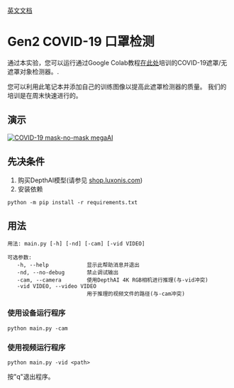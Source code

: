 [英文文档](README.md)

# Gen2 COVID-19 口罩检测


通过本实验，您可以运行通过Google Colab教程[在此处](https://github.com/luxonis/depthai-ml-training/tree/master/colab-notebooks#covid-19-maskno-mask-training-)培训的COVID-19遮罩/无遮罩对象检测器。.

您可以利用此笔记本并添加自己的训练图像以提高此遮罩检测器的质量。
我们的培训是在周末快速进行的。 

## 演示

[![COVID-19 mask-no-mask megaAI](https://user-images.githubusercontent.com/5244214/112673778-6a3a9f80-8e65-11eb-9b7b-e352beffe67a.gif)](https://youtu.be/c4KEFG2eR3M "COVID-19 mask detection")

## 先决条件

1. 购买DepthAI模型(请参见 [shop.luxonis.com](https://shop.luxonis.com/))
2. 安装依赖
```
python -m pip install -r requirements.txt
```

## 用法

```
用法: main.py [-h] [-nd] [-cam] [-vid VIDEO]

可选参数:
   -h, --help            显示此帮助消息并退出
   -nd, --no-debug       禁止调试输出
   -cam, --camera        使用DepthAI 4K RGB相机进行推理(与-vid冲突)
   -vid VIDEO, --video VIDEO  
                         用于推理的视频文件的路径(与-cam冲突)
```

### 使用设备运行程序

```
python main.py -cam
```

### 使用视频运行程序
   
```   
python main.py -vid <path>
```

按"q"退出程序。
